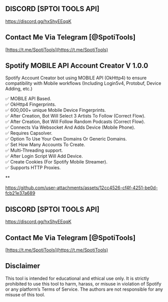 ## DISCORD [SPTOI TOOLS API]

https://discord.gg/hxShyEEqqK

## Contact Me Via Telegram [@SpotiTools]

[https://t.me/SpotiTools](https://t.me/SpotiTools)

## Spotify MOBILE API Account Creator V 1.0.0
Spotify Account Creator bot using MOBILE API (OkHttp4) to ensure compatibility with Mobile workflows (Including Login5v4, Protobuf, Device Adding, etc.)

:white_check_mark:  MOBILE API Based.  
:white_check_mark:  OkHttp4 Fingerprints.  
:white_check_mark:  600,000+ unique Mobile Device Fingerprints.  
:white_check_mark:  After Creation, Bot Will Select 3 Artists To Follow (Correct Flow).  
:white_check_mark:  After Creation, Bot Will Follow Random Podcasts (Correct Flow).  
:white_check_mark:  Connects Via Websocket And Adds Device (Mobile Phone).  
:white_check_mark:  Requires Capsolver.  
:white_check_mark:  Option To Use Your Own Domains Or Generic Domains.  
:white_check_mark:  Set How Many Accounts To Create.  
:white_check_mark:  Multi-Threading support.  
:white_check_mark:  After Login Script Will Add Device.  
:white_check_mark:  Create Cookies (For Spotify Mobile Streamer).  
:white_check_mark:  Supports HTTP Proxies.  

**


https://github.com/user-attachments/assets/12cc4526-cf4f-4251-be0d-fcb21e37a689


## DISCORD [SPTOI TOOLS API]

https://discord.gg/hxShyEEqqK

## Contact Me Via Telegram [@SpotiTools]

[https://t.me/SpotiTools](https://t.me/SpotiTools)

## Disclaimer

This tool is intended for educational and ethical use only. It is strictly prohibited to use this tool to harm, harass, or misuse in violation of Spotify or any platform’s Terms of Service. The authors are not responsible for any misuse of this tool.



 
